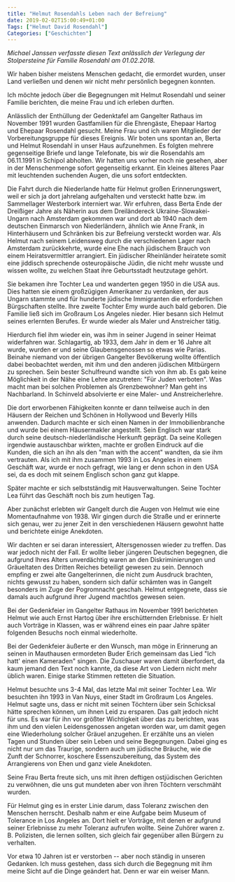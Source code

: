```yaml
---
title: "Helmut Rosendahls Leben nach der Befreiung"
date: 2019-02-02T15:00:49+01:00
Tags: ["Helmut David Rosendahl"]
Categories: ["Geschichten"]
---
```

_Michael Janssen verfasste diesen Text anlässlich der Verlegung der Stolpersteine für Familie Rosendahl am 01.02.2018._

Wir haben bisher meistens Menschen gedacht, die ermordet wurden, unser Land verließen und denen wir nicht mehr persönlich begegnen konnten.

Ich möchte jedoch über die Begegnungen mit Helmut Rosendahl und seiner Familie berichten, die meine Frau und ich erleben durften.

Anlässlich der Enthüllung der Gedenktafel am Gangelter Rathaus im November 1991 wurden Gastfamilien für die Ehrengäste, Ehepaar Hartog und Ehepaar Rosendahl gesucht.
Meine Frau und ich waren Mitglieder der Vorbereitungsgruppe für dieses Ereignis.
Wir boten uns spontan an, Berta und Helmut Rosendahl in unser Haus aufzunehmen.
Es folgten mehrere gegenseitige Briefe und lange Telefonate, bis wir die Rosendahls am 06.11.1991 in Schipol abholten.
Wir hatten uns vorher noch nie gesehen, aber in der Menschenmenge sofort gegenseitig erkannt.
Ein kleines älteres Paar mit leuchtenden suchenden Augen, die uns sofort entdeckten.

Die Fahrt durch die Niederlande hatte für Helmut großen Erinnerungswert, weil er sich ja dort jahrelang aufgehalten und versteckt hatte bzw. im Sammellager Westerbork interniert war.
Wir erfuhren, dass Berta Ende der Dreißiger Jahre als Näherin aus dem Dreiländereck Ukraine-Slowakei-Ungarn nach Amsterdam gekommen war und dort ab 1940 nach dem deutschen Einmarsch von Niederländern, ähnlich wie Anne Frank, in Hinterhäusern und Schränken bis zur Befreiung versteckt worden war.
Als Helmut nach seinem Leidensweg durch die verschiedenen Lager nach Amsterdam zurückkehrte, wurde eine Ehe nach jüdischem Brauch von einem Heiratsvermittler arrangiert.
Ein jüdischer Rheinländer heiratete somit eine jiddisch sprechende osteuropäische Jüdin, die nicht mehr wusste und wissen wollte, zu welchen Staat ihre Geburtsstadt heutzutage gehört.

Sie bekamen ihre Tochter Lea und wanderten gegen 1950 in die USA aus.
Dies hatten sie einem großzügigen Amerikaner zu verdanken, der aus Ungarn stammte und für hunderte jüdische Immigranten die erforderlichen Bürgschaften stellte.
Ihre zweite Tochter Emy wurde auch bald geboren.
Die Familie ließ sich im Großraum Los Angeles nieder.
Hier besann sich Helmut seines erlernten Berufes.
Er wurde wieder als Maler und Anstreicher tätig.

Hierdurch fiel ihm wieder ein, was ihm in seiner Jugend in seiner Heimat widerfahren war.
Schlagartig, ab 1933, dem Jahr in dem er 16 Jahre alt wurde, wurden er und seine Glaubensgenossen so etwas wie Parias.
Beinahe niemand von der übrigen Gangelter Bevölkerung wollte öffentlich dabei beobachtet werden, mit ihm und den anderen jüdischen Mitbürgern zu sprechen.
Sein bester Schulfreund wandte sich von ihm ab.
Es gab keine Möglichkeit in der Nähe eine Lehre anzutreten:
"Für Juden verboten".
Was macht man bei solchen Problemen als Grenzbewohner?
Man geht ins Nachbarland.
In Schinveld absolvierte er eine Maler- und Anstreicherlehre.

Die dort erworbenen Fähigkeiten konnte er dann teilweise auch in den Häusern der Reichen und Schönen in Hollywood und Beverly Hills anwenden.
Dadurch machte er sich einen Namen in der Immobilienbranche und wurde bei einem Häusermakler angestellt.
Sein Englisch war stark durch seine deutsch-niederländische Herkunft geprägt.
Da seine Kollegen irgendwie austauschbar wirkten, machte er großen Eindruck auf die Kunden, die sich an ihn als den "man with the accent" wandten, da sie ihm vertrauten.
Als ich mit ihm zusammen 1993 in Los Angeles in einem Geschäft war, wurde er noch gefragt, wie lang er denn schon in den USA sei, da es doch mit seinem Englisch schon ganz gut klappe.

Später machte er sich selbstständig mit Hausverwaltungen.
Seine Tochter Lea führt das Geschäft noch bis zum heutigen Tag.

Aber zunächst erlebten wir Gangelt durch die Augen von Helmut wie eine Momentaufnahme von 1938.
Wir gingen durch die Straße und er erinnerte sich genau, wer zu jener Zeit in den verschiedenen Häusern gewohnt hatte und berichtete einige Anekdoten.

Wir dachten er sei daran interessiert, Altersgenossen wieder zu treffen.
Das war jedoch nicht der Fall.
Er wollte lieber jüngeren Deutschen begegnen, die aufgrund Ihres Alters unverdächtig waren an den Diskriminierungen und Gräueltaten des Dritten Reiches beteiligt gewesen zu sein.
Dennoch empfing er zwei alte Gangelterinnen, die nicht zum Ausdruck brachten, nichts gewusst zu haben, sondern sich dafür schämten was in Gangelt besonders im Zuge der Pogromnacht geschah.
Helmut entgegnete, dass sie damals auch aufgrund ihrer Jugend machtlos gewesen seien.

Bei der Gedenkfeier im Gangelter Rathaus im November 1991 berichteten Helmut wie auch Ernst Hartog über ihre erschütternden Erlebnisse.
Er hielt auch Vorträge in Klassen, was er während eines ein paar Jahre später folgenden Besuchs noch einmal wiederholte.

Bei der Gedenkfeier äußerte er den Wunsch, man möge in Erinnerung an seinen in Mauthausen ermordeten Buder Erich gemeinsam das Lied "Ich hatt' einen Kameraden" singen.
Die Zuschauer waren damit überfordert, da kaum jemand den Text noch kannte, da diese Art von Liedern nicht mehr üblich waren.
Einige starke Stimmen retteten die Situation.

Helmut besuchte uns 3-4 Mal, das letzte Mal mit seiner Tochter Lea.
Wir besuchten ihn 1993 in Van Nuys, einer Stadt im Großraum Los Angeles.
Helmut sagte uns, dass er nicht mit seinen Töchtern über sein Schicksal hätte sprechen können, um ihnen Leid zu ersparen.
Das galt jedoch nicht für uns.
Es war für ihn vor größter Wichtigkeit über das zu berichten, was ihm und den vielen Leidensgenossen angetan worden war, um damit gegen eine Wiederholung solcher Gräuel anzugehen.
Er erzählte uns an vielen Tagen und Stunden über sein Leben und seine Begegnungen.
Dabei ging es nicht nur um das Traurige, sondern auch um jüdische Bräuche, wie die Zunft der Schnorrer, koschere Essenszubereitung, das System des Arrangierens von Ehen und ganz viele Anekdoten.

Seine Frau Berta freute sich, uns mit ihren deftigen ostjüdischen Gerichten zu verwöhnen, die uns gut mundeten aber von ihren Töchtern verschmäht wurden.

Für Helmut ging es in erster Linie darum, dass Toleranz zwischen den Menschen herrscht.
Deshalb nahm er eine Aufgabe beim Museum of Tolerance in Los Angeles an.
Dort hielt er Vorträge, mit denen er aufgrund seiner Erlebnisse zu mehr Toleranz aufrufen wollte.
Seine Zuhörer waren z. B. Polizisten, die lernen sollten, sich gleich fair gegenüber allen Bürgern zu verhalten.

Vor etwa 10 Jahren ist er verstorben -- aber noch ständig in unseren Gedanken.
Ich muss gestehen, dass sich durch die Begegnung mit ihm meine Sicht auf die Dinge geändert hat.
Denn er war ein weiser Mann.